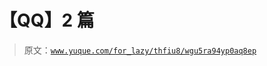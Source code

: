 # 【QQ】2 篇

> 原文：[`www.yuque.com/for_lazy/thfiu8/wgu5ra94yp0aq8ep`](https://www.yuque.com/for_lazy/thfiu8/wgu5ra94yp0aq8ep)

